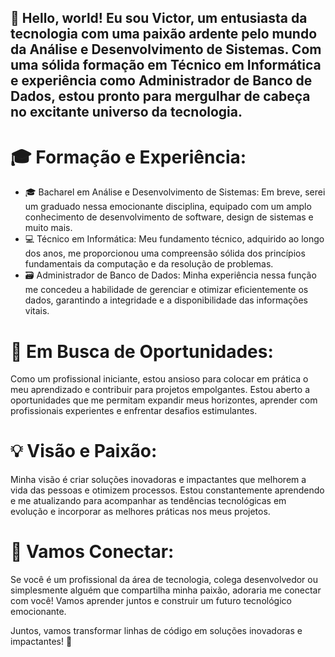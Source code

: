 ## 👋 Hello, world! Eu sou Victor, um entusiasta da tecnologia com uma paixão ardente pelo mundo da Análise e Desenvolvimento de Sistemas. Com uma sólida formação em Técnico em Informática e experiência como Administrador de Banco de Dados, estou pronto para mergulhar de cabeça no excitante universo da tecnologia.

# 🎓 Formação e Experiência:
- 🎓 Bacharel em Análise e Desenvolvimento de Sistemas: Em breve, serei um graduado nessa emocionante disciplina, equipado com um amplo conhecimento de desenvolvimento de software, design de sistemas e muito mais.
- 💻 Técnico em Informática: Meu fundamento técnico, adquirido ao longo dos anos, me proporcionou uma compreensão sólida dos princípios fundamentais da computação e da resolução de problemas.
- 🗃️ Administrador de Banco de Dados: Minha experiência nessa função me concedeu a habilidade de gerenciar e otimizar eficientemente os dados, garantindo a integridade e a disponibilidade das informações vitais.

# 🚀 Em Busca de Oportunidades:
Como um profissional iniciante, estou ansioso para colocar em prática o meu aprendizado e contribuir para projetos empolgantes. Estou aberto a oportunidades que me permitam expandir meus horizontes, aprender com profissionais experientes e enfrentar desafios estimulantes.

# 💡 Visão e Paixão:
Minha visão é criar soluções inovadoras e impactantes que melhorem a vida das pessoas e otimizem processos. Estou constantemente aprendendo e me atualizando para acompanhar as tendências tecnológicas em evolução e incorporar as melhores práticas nos meus projetos.

# 🤝 Vamos Conectar:
Se você é um profissional da área de tecnologia, colega desenvolvedor ou simplesmente alguém que compartilha minha paixão, adoraria me conectar com você! Vamos aprender juntos e construir um futuro tecnológico emocionante.

Juntos, vamos transformar linhas de código em soluções inovadoras e impactantes! 🌟
